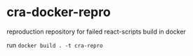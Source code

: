 # cra-docker-repro
reproduction repository for failed react-scripts build in docker


run `docker build . -t cra-repro`
